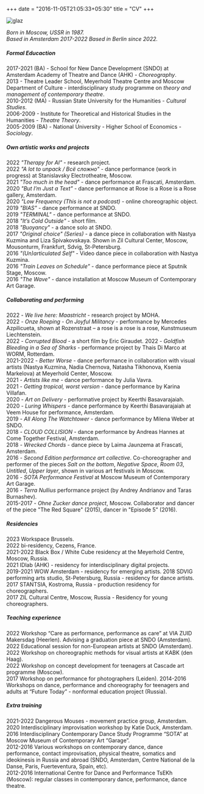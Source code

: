 +++
date = "2016-11-05T21:05:33+05:30"
title = "CV"
+++

![glaz][1]


_Born in Moscow, USSR in 1987._  
_Based in Amsterdam 2017-2022_
_Based in Berlin since 2022._

##### Formal Educaction

2017-2021 (BA) - School for New Dance Development (SNDO) at Amsterdam Academy of Theatre and Dance (AHK) - *Choreography*.    
2013 - Theatre Leader School, Meyerhold Theatre Centre and Moscow Department of Culture - interdisciplinary study programme on *theory and management of contemporary theatre*.  
2010-2012 (MA) - Russian State University for the Humanities - *Cultural Studies*.  
2006-2009 - Institute for Theoretical and Historical Studies in the Humanities - *Theatre Theory*.  
2005-2009 (BA) - National University - Higher School of Economics - *Sociology*.

##### Own artistic works and projects

2022 _"Therapy for AI"_ - research project.  
2022 _"A lot to unpack / Всё сложно"_ - dance performance (work in progress) at Stanislavsky Electrotheatre, Moscow.  
2021 _"Too much in the head"_ - dance performance at Frascati, Amsterdam.  
2020 _"But I’m Just a Text"_ - dance performance at Rose is a Rose is a Rose gallery, Amsterdam.  
2020 _"Low Frequency (This is not a podcast)_ - online choreographic object.   
2019 _"BIAS"_ - dance performance at SNDO.  
2019 _"TERMINAL"_ - dance performance at SNDO.  
2018 _"It’s Cold Outside"_ - short film.  
2018 _"Buoyancy"_ - a dance solo at SNDO.  
2017 _"Original choice" (Series)_ - a dance piece in collaboration with Nastya Kuzmina and Liza Spivakovskaya. Shown in Zil Cultural Center, Moscow, Mousonturm, Frankfurt, Sdvig, St-Petersburg.  
2016 _"(Un)articulated Self"_ - Video dance piece in collaboration with Nastya Kuzmina.  
2016 _"Train Leaves on Schedule"_ - dance performance piece at Sputnik Stage, Moscow.  
2016 _"The Wave"_ - dance installation at Moscow Museum of Contemporary Art Garage.  

##### Collaborating and performing

2022 - _We live here: Maastricht_ - research project by MOHA.  
2022 - _Onze Roeping - On Joyful Militancy_ - performance by Mercedes Azpilicueta, shown at Rozenstraat – a rose is a rose is a rose, Kunstmuseum Liechtenstein.  
2022 - _Corrupted Blood_ - a short film by Eric Giraudet. 
2022 - _Goldfish Bleeding in a Sea of Sharks_ - performance project by Thais Di Marco at WORM, Rotterdam.  
2021-2022 - _Better Worse_ - dance performance in collaboration with visual artists (Nastya Kuzmina, Nadia Chernova, Natasha Tikhonova, Ksenia Markelova) at Meyerhold Center, Moscow.   
2021 - _Artists like me_ - dance performance by Julia Vavra.  
2021 - _Getting tropical, worst version_ - dance performance by Karina Villafan.  
2020 - _Art on Delivery_ - performative project by Keerthi Basavarajaiah.  
2020 - _Luring Whispers_ - dance performance by Keerthi Basavarajaiah at Veem House for performance, Amsterdam.  
2019 - _All Along The Watchtower_ - dance performance by Milena Weber at SNDO.  
2018 - _CLOUD COLLISION_ - dance performance by Andreas Hannes at Come Together Festival, Amsterdam.  
2018 - _Wrecked Chords_ - dance piece by Laima Jaunzema at Frascati, Amsterdam.  
2016 - _Second Edition performance art collective_. Co-choreographer and performer of the pieces _Salt on the bottom_, 
_Negative Space_, _Room 03_, _Untitled_, _Upper layer_, shown in various art festivals in Moscow.  
2016 - _SOTA Performance Festival_ at  Moscow Museum of Contemporary Art Garage.  
2016 - _Terra Nullius_ performance project (by Andrey Andrianov and Taras Burnashev).  
2015-2017 - _Ohne Zucker dance project_, Moscow. Collaborator and dancer of the piece "The Red Square" (2015), 
dancer in "Episode 5" (2016).  

##### Residencies


2023 Workspace Brussels.  
2022 bi-residency, Cezens, France.  
2021-2022 Black Box / White Cube residency at the Meyerhold Centre, Moscow, Russia.   
2021 IDlab (AHK) - residency for interdisciplinary digital projects.  
2019-2021 WOW Amsterdam - residency for emerging artists.
2018 SDVIG performing arts studio, St-Petersburg, Russia - residency for dance artists.  
2017 STANTSIA, Kostroma, Russia - production residency for choreographers.  
2017 ZIL Cultural Centre, Moscow, Russia - Residency for young choreographers.  

##### Teaching experience

2022 Workshop “Care as performance, performance as care” at VIA ZUID Makersdag (Heerlen). Advising a graduation piece at SNDO (Amsterdam).  
2022 Educational session for non-European artists at SNDO (Amsterdam).  
2022 Workshop on choreographic methods for visual artists at KABK (den Haag).  
2022 Workshop on concept development for teenagers at Cascade art programme (Moscow).   
2017 Workshop on performance for photographers (Leiden).
2014-2016 Workshops on dance, performance and choreography for teenagers and adults at “Future Today” - nonformal education project (Russia).  

##### Extra training

2021-2022  Dangerous Mouses - movement practice group, Amsterdam.    
2020  Interdisciplinary improvisation workshop by Katie Duck, Amsterdam.  
2016  Interdisciplinary Contemporary Dance Study Programme “SOTA” at Moscow Museum of Contemporary Art “Garage”.  
2012-2016  Various workshops on contemporary dance, dance performance, contact improvisation, physical theatre, somatics and ideokinesis in Russia and abroad (SNDO, Amsterdam, Centre National de la Danse, Paris, Fuerteventura, Spain, etc).  
2012-2016  International Centre for Dance and Performance TsEKh (Moscow): regular classes in contemporary dance, 
performance, dance theatre.  





[1]: /img/portfolio/glazz.jpg